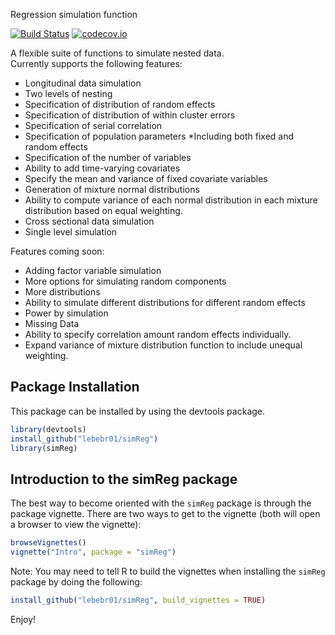 Regression simulation function

[![Build Status](https://travis-ci.org/lebebr01/simglm.svg?branch=master)](https://travis-ci.org/lebebr01/simglm)
[![codecov.io](https://codecov.io/github/lebebr01/simglm/coverage.svg?branch=master)](https://codecov.io/github/lebebr01/simglm?branch=master)

A flexible suite of functions to simulate nested data.  
Currently supports the following features:
* Longitudinal data simulation
* Two levels of nesting
* Specification of distribution of random effects
* Specification of distribution of within cluster errors
* Specification of serial correlation
* Specification of population parameters
 *Including both fixed and random effects
* Specification of the number of variables
 * Ability to add time-varying covariates
 * Specify the mean and variance of fixed covariate variables
* Generation of mixture normal distributions
 * Ability to compute variance of each normal distribution in each mixture distribution
   based on equal weighting.
* Cross sectional data simulation
* Single level simulation

Features coming soon:
* Adding factor variable simulation
* More options for simulating random components
 * More distributions
 * Ability to simulate different distributions for different random effects
* Power by simulation
* Missing Data
* Ability to specify correlation amount random effects individually.
* Expand variance of mixture distribution function to include unequal weighting.

## Package Installation
This package can be installed by using the devtools package.


```r
library(devtools)
install_github("lebebr01/simReg")
library(simReg)
```

## Introduction to the simReg package
The best way to become oriented with the `simReg` package is through the package vignette.  There are two ways to get to the vignette (both will open a browser to view the vignette):


```r
browseVignettes()
vignette("Intro", package = "simReg")
```

Note: You may need to tell R to build the vignettes when installing the `simReg` package by doing the following:

```r
install_github("lebebr01/simReg", build_vignettes = TRUE)
```


Enjoy!
